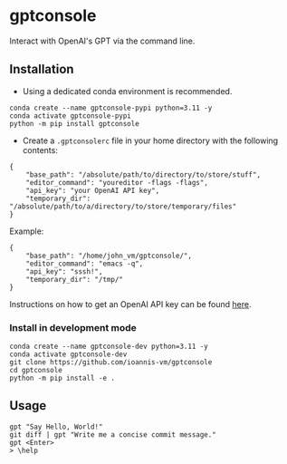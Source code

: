 # gptconsole
Interact with OpenAI's GPT via the command line.

## Installation

- Using a dedicated conda environment is recommended.

```
conda create --name gptconsole-pypi python=3.11 -y
conda activate gptconsole-pypi
python -m pip install gptconsole
```

- Create a `.gptconsolerc` file in your home directory with the following contents:

```
{
    "base_path": "/absolute/path/to/directory/to/store/stuff",
    "editor_command": "youreditor -flags -flags",
    "api_key": "your OpenAI API key",
    "temporary_dir": "/absolute/path/to/a/directory/to/store/temporary/files"
}

```

Example:

```
{
    "base_path": "/home/john_vm/gptconsole/",
    "editor_command": "emacs -q",
    "api_key": "sssh!",
    "temporary_dir": "/tmp/"
}
```
Instructions on how to get an OpenAI API key can be found [here](https://help.openai.com/en/articles/4936850-where-do-i-find-my-secret-api-key).

### Install in development mode

```
conda create --name gptconsole-dev python=3.11 -y
conda activate gptconsole-dev
git clone https://github.com/ioannis-vm/gptconsole
cd gptconsole
python -m pip install -e .
```

## Usage

```
gpt "Say Hello, World!"
git diff | gpt "Write me a concise commit message."
gpt <Enter>
> \help
```
